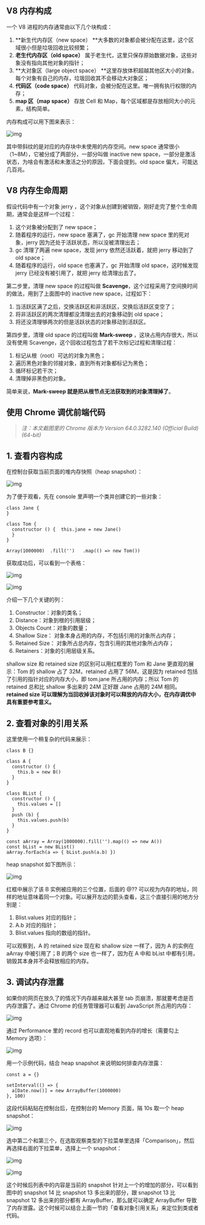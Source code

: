## V8 内存构成

一个 V8 进程的内存通常由以下几个块构成：

1. **新生代内存区（new space）
   **大多数的对象都会被分配在这里，这个区域很小但是垃圾回收比较频繁；
2. **老生代内存区（old space）**
   属于老生代，这里只保存原始数据对象，这些对象没有指向其他对象的指针；
3. **大对象区（large object space）
   **这里存放体积超越其他区大小的对象，每个对象有自己的内存，垃圾回收其不会移动大对象区；
4. **代码区（code space）**
   代码对象，会被分配在这里。唯一拥有执行权限的内存；
5. **map 区（map space）**
   存放 Cell 和 Map，每个区域都是存放相同大小的元素，结构简单。

内存构成可以用下图来表示：



![img](https://pic1.zhimg.com/80/v2-94d0415753ee626b7b09d2b34064ed9c_720w.jpg)

其中带斜纹的是对应的内存块中未使用的内存空间。new space 通常很小（1~8M），它被分成了两部分，一部分叫做 inactive new space，一部分是激活状态，为啥会有激活和未激活之分的原因，下面会提到。old space 偏大，可能达几百兆。



## V8 内存生命周期

假设代码中有一个对象 jerry ，这个对象从创建到被销毁，刚好走完了整个生命周期，通常会是这样一个过程：

1. 这个对象被分配到了 new space；
2. 随着程序的运行，new space 塞满了，gc 开始清理 new space 里的死对象，jerry 因为还处于活跃状态，所以没被清理出去；
3. gc 清理了两遍 new space，发现 jerry 依然还活跃着，就把 jerry 移动到了 old space；
4. 随着程序的运行，old space 也塞满了，gc 开始清理 old space，这时候发现 jerry 已经没有被引用了，就把 jerry 给清理出去了。

第二步里，清理 new space 的过程叫做 **Scavenge**，这个过程采用了空间换时间的做法，用到了上面图中的 inactive new space，过程如下：

1. 当活跃区满了之后，交换活跃区和非活跃区，交换后活跃区变空了；
2. 将非活跃区的两次清理都没清理出去的对象移动到 old space；
3. 将还没清理够两次的但是活跃状态的对象移动到活跃区。

第四步里，清理 old space 的过程叫做 **Mark-sweep** ，这块占用内存很大，所以没有使用 Scavenge，这个回收过程包含了若干次标记过程和清理过程：

1. 标记从根（root）可达的对象为黑色；
2. 遍历黑色对象的邻接对象，直到所有对象都标记为黑色；
3. 循环标记若干次；
4. 清理掉非黑色的对象。

简单来说，**Mark-sweep 就是把从根节点无法获取到的对象清理掉了**。



## 使用 Chrome 调优前端代码

> *注：本文截图里的 Chrome 版本为 Version 64.0.3282.140 (Official Build) (64-bit)*

## 1. 查看内容构成

在控制台获取当前页面的堆内存快照（heap snapshot）：

![img](https://pic3.zhimg.com/80/v2-03be2748bf582003a70fee76f7a47852_720w.jpg)

为了便于观看，先在 console 里声明一个类并创建它的一些对象：

```text
class Jane {
}

class Tom {
  constructor () {  this.jane = new Jane()
  }
}

Array(1000000)  .fill('')   .map(() => new Tom())
```

获取成功后，可以看到一个表格：

![img](https://pic4.zhimg.com/80/v2-78dd71f9931b8ba30c00527f60fd6b4b_720w.jpg)

![img](https://pic4.zhimg.com/80/v2-78dd71f9931b8ba30c00527f60fd6b4b_720w.jpg)



介绍一下几个关键的列：

1. Constructor：对象的类名；
2. Distance：对象到根的引用层级；
3. Objects Count：对象的数量；
4. Shallow Size： 对象本身占用的内存，不包括引用的对象所占内存；
5. Retained Size： 对象所占总内存，包含引用的其他对象所占内存；
6. Retainers：对象的引用层级关系。

shallow size 和 retained size 的区别可以用红框里的 Tom 和 Jane 更直观的展示：Tom 的 shallow 占了 32M，retained 占用了 56M，这是因为 retained 包括了引用的指针对应的内存大小，即 tom.jane 所占用的内存；所以 Tom 的 retained 总和比 shallow 多出来的 24M 正好跟 Jane 占用的 24M 相同。**retained size 可以理解为当回收掉该对象时可以释放的内存大小，在内存调优中具有重要参考意义。**



## 2. 查看对象的引用关系

这里使用一个稍复杂的代码来展示：

```text
class B {}

class A {
  constructor () {
    this.b = new B()
  }
}

class BList {
  constructor () {
    this.values = []
  }
  push (b) {
    this.values.push(b)
  }
}

const aArray = Array(1000000).fill('').map(() => new A())
const bList = new BList()
aArray.forEach(a => { bList.push(a.b) })
```



heap snapshot 如下图所示：

![img](https://pic2.zhimg.com/80/v2-6ef948881c0eced0cee9d9aa7e0ab9b1_720w.jpg)



红框中展示了该 B 实例被应用的三个位置，后面的 @?? 可以视为内存的地址，同样的地址意味着同一个对象。可以展开左边的箭头查看，这三个直接引用的地方分别是：

1. Blist.values 对应的指针；
2. A.b 对应的指针；
3. Blist.values 指向的数组的指针。

可以观察到，A 的 retained size 现在和 shallow size 一样了，因为 A 的实例在 aArray 中被引用了；B 的两个 size 也一样了，因为在 A 中和 bList 中都有引用，销毁其本身并不会释放相应的内存。



## 3. 调试内存泄露

如果你的网页在放久了的情况下内存越来越大甚至 tab 页崩溃，那就要考虑是否内存泄露了。通过 Chrome 的任务管理器可以看到 JavaScript 所占用的内存：

![img](https://pic2.zhimg.com/80/v2-7907f5869164cac816a82efafe53ef45_720w.jpg)

通过 Performance 里的 record 也可以直观地看到内存的增长（需要勾上 Memory 选项）：

![img](https://pic4.zhimg.com/80/v2-02e73e83e7030fb1b91ef2c24230742f_720w.jpg)



用一个示例代码，结合 heap snapshot 来说明如何排查内存泄露：



```text
const a = {}

setInterval(() => {
  a[Date.now()] = new ArrayBuffer(1000000)
}, 100)
```



这段代码粘贴在控制台后，在控制台的 Memory 页面，隔 10s 取一个 heap snapshot：

![img](https://pic1.zhimg.com/80/v2-ca072220f994b6ce2c5730e6e8901a14_720w.jpg)



选中第二个和第三个，在选取观察类型的下拉菜单里选择「Comparison」，然后再选择右面的下拉菜单，选择上一个 snapshot：

![img](https://pic3.zhimg.com/80/v2-22fd817a192af8c0bd120d3f7c532e62_720w.jpg)



![img](https://pic1.zhimg.com/80/v2-04b72d489df0d8346dbf56518bce4aec_720w.jpg)

这个时候后列表中的内容是当前的 snapshot 针对上一个的增加的部分，可以看到图中的 snapshot 14 比 snapshot 13 多出来的部分，跟 snapshot 13 比 snapshot 12 多出来的部分都有 ArrayBuffer，那么就可以确定 ArrayBuffer 导致了内存泄露。这个时候可以结合上面一节的「查看对象引用关系」来定位到类或者代码。
